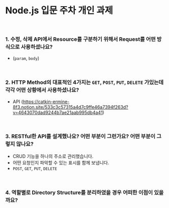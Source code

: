
# Node.js 입문 주차 개인 과제
<br>

### 1. 수정, 삭제 API에서 Resource를 구분하기 위해서 Request를 어떤 방식으로 사용하셨나요?
  - (`param`, `body`)
  <br>
  
### 2. HTTP Method의 대표적인 4가지는 `GET`, `POST`, `PUT`, `DELETE` 가있는데 각각 어떤 상황에서 사용하셨나요?
  - API
    (https://catkin-ermine-8f3.notion.site/533c3c57315a4d7c9ffe46a7394f263d?v=4643070dad9244b7ae21aab995db4a41)
  <br>
  
### 3. RESTful한 API를 설계했나요? 어떤 부분이 그런가요? 어떤 부분이 그렇지 않나요?
  - CRUD 기능을 하나의 주소로 관리했습니다.
  - 어떤 요청인지 파악할 수 있는 표시를 함께 보냅니다.
  - `POST`, `GET`, `PUT`, `DELETE`
  <br>
  
### 4. 역할별로 Directory Structure를 분리하였을 경우 어떠한 이점이 있을까요?
